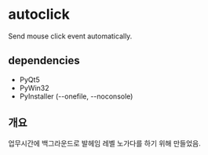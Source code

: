 # autoclick
Send mouse click event automatically.

## dependencies
- PyQt5
- PyWin32
- PyInstaller (--onefile, --noconsole)

## 개요
업무시간에 백그라운드로 발헤임 레벨 노가다를 하기 위해 만들었음.
